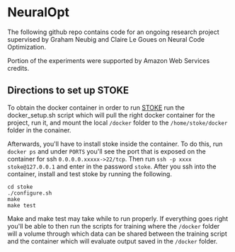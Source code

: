 # NeuralOpt

The following github repo contains code for an ongoing research project supervised by Graham Neubig and Claire Le Goues on Neural Code Optimization. 

Portion of the experiments were supported by Amazon Web Services credits. 

## Directions to set up STOKE

To obtain the docker container in order to run [STOKE](https://github.com/StanfordPL/stoke) run the docker_setup.sh script which will pull the right docker container for the project, run it, and mount the local `/docker` folder to the `/home/stoke/docker` folder in the conainer. 

Afterwards, you'll have to install stoke inside the container. To do this, run `docker ps` and under `PORTS` you'll see the port that is exposed on the container for ssh `0.0.0.0.xxxxx->22/tcp`. Then run `ssh -p xxxx stoke@127.0.0.1` and enter in the password `stoke`. After you ssh into the container, install and test stoke by running the following. 


```
cd stoke
./configure.sh
make
make test
```

Make and make test may take while to run properly. If everything goes right you'll be able to then run the scripts for training where the `/docker` folder will a volume through which data can be shared between the training script and the container which will evaluate output saved in the `/docker` folder. 
